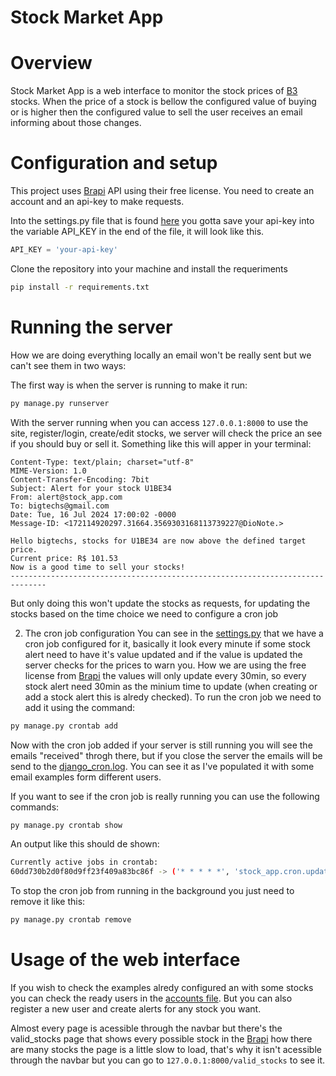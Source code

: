 # Stock Market App

# Overview

Stock Market App is a web interface to monitor the stock prices of [B3](b3.com.br) stocks. When the price of a stock is bellow the configured value of buying or is higher then the configured value to sell the user receives an email informing about those changes.

# Configuration and setup

This project uses [Brapi](https://brapi.dev/) API using their free license. You need to create an account and an api-key to make requests.

Into the settings.py file that is found [here](configuration/settings.py) you gotta save your api-key into the variable API_KEY in the end of the file, it will look like this.

```py
API_KEY = 'your-api-key'
```
Clone the repository into your machine and install the requeriments
```bash
pip install -r requirements.txt
```

# Running the server

How we are doing everything locally an email won't be really sent but we can't see them in two ways:

The first way is when the server is running to make it run:

```bash
py manage.py runserver
```

With the server running when you can access ```127.0.0.1:8000``` to use the site, register/login, create/edit stocks, we server will check the price an see if you should buy or sell it. Something like this will apper in your terminal:

```
Content-Type: text/plain; charset="utf-8"
MIME-Version: 1.0
Content-Transfer-Encoding: 7bit
Subject: Alert for your stock U1BE34
From: alert@stock_app.com
To: bigtechs@gmail.com
Date: Tue, 16 Jul 2024 17:00:02 -0000
Message-ID: <172114920297.31664.3569303168113739227@DioNote.>

Hello bigtechs, stocks for U1BE34 are now above the defined target price.
Current price: R$ 101.53
Now is a good time to sell your stocks!
------------------------------------------------------------------------------
```

But only doing this won't update the stocks as requests, for updating the stocks based on the time choice we need to configure a cron job

2. The cron job configuration
You can see in the [settings.py](configuration/settings.py) that we have a cron job configured for it, basically it look every minute if some stock alert need to have it's value updated and if the value is updated the server checks for the prices to warn you. How we are using the free license from [Brapi](https://brapi.dev/) the values will only update every 30min, so every stock alert need 30min as the minium time to update (when creating or add a stock alert this is alredy checked). To run the cron job we need to add it using the command:

```bash
py manage.py crontab add
```

Now with the cron job added if your server is still running you will see the emails "received" throgh there, but if you close the server the emails will be send to the [django_cron.log](stock_app/django_cron.log). You can see it as I've populated it with some email examples form different users.

If you want to see if the cron job is really running you can use the following commands:

```bash
py manage.py crontab show
```

An output like this should de shown:

```bash
Currently active jobs in crontab:
60dd730b2d0f80d9ff23f409a83bc86f -> ('* * * * *', 'stock_app.cron.update', '>> ~/Inoa-Challenge/stock_app/django_cron.log 2>&1')
```

To stop the cron job from running in the background you just need to remove it like this:

```bash 
py manage.py crontab remove
```

# Usage of the web interface

If you wish to check the examples alredy configured an with some stocks you can check the ready users in the [accounts file](accounts.txt). But you can also register a new user and create alerts for any stock you want.

Almost every page is acessible through the navbar but there's the valid_stocks page that shows every possible stock in the [Brapi](https://brapi.dev/) how there are many stocks the page is a little slow to load, that's why it isn't acessible through the navbar but you can go to ```127.0.0.1:8000/valid_stocks``` to see it.